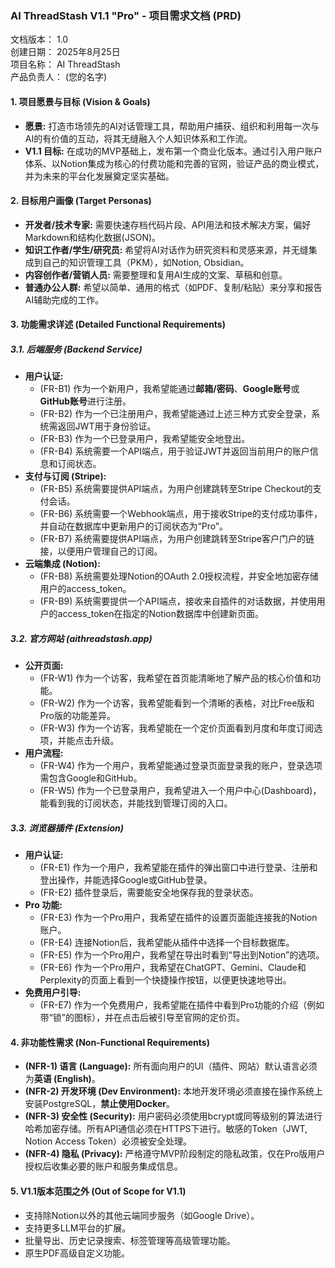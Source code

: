 ### **AI ThreadStash V1.1 "Pro" \- 项目需求文档 (PRD)**

文档版本： 1.0  
创建日期： 2025年8月25日  
项目名称： AI ThreadStash  
产品负责人： (您的名字)

#### **1\. 项目愿景与目标 (Vision & Goals)**

* **愿景:** 打造市场领先的AI对话管理工具，帮助用户捕获、组织和利用每一次与AI的有价值的互动，将其无缝融入个人知识体系和工作流。  
* **V1.1 目标:** 在成功的MVP基础上，发布第一个商业化版本。通过引入用户账户体系、以Notion集成为核心的付费功能和完善的官网，验证产品的商业模式，并为未来的平台化发展奠定坚实基础。

#### **2\. 目标用户画像 (Target Personas)**

* **开发者/技术专家:** 需要快速存档代码片段、API用法和技术解决方案，偏好Markdown和结构化数据(JSON)。  
* **知识工作者/学生/研究员:** 希望将AI对话作为研究资料和灵感来源，并无缝集成到自己的知识管理工具（PKM），如Notion, Obsidian。  
* **内容创作者/营销人员:** 需要整理和复用AI生成的文案、草稿和创意。  
* **普通办公人群:** 希望以简单、通用的格式（如PDF、复制/粘贴）来分享和报告AI辅助完成的工作。

#### **3\. 功能需求详述 (Detailed Functional Requirements)**

##### **3.1. 后端服务 (Backend Service)**

* **用户认证:**  
  * (FR-B1) 作为一个新用户，我希望能通过**邮箱/密码**、**Google账号**或**GitHub账号**进行注册。  
  * (FR-B2) 作为一个已注册用户，我希望能通过上述三种方式安全登录，系统需返回JWT用于身份验证。  
  * (FR-B3) 作为一个已登录用户，我希望能安全地登出。  
  * (FR-B4) 系统需要一个API端点，用于验证JWT并返回当前用户的账户信息和订阅状态。  
* **支付与订阅 (Stripe):**  
  * (FR-B5) 系统需要提供API端点，为用户创建跳转至Stripe Checkout的支付会话。  
  * (FR-B6) 系统需要一个Webhook端点，用于接收Stripe的支付成功事件，并自动在数据库中更新用户的订阅状态为“Pro”。  
  * (FR-B7) 系统需要提供API端点，为用户创建跳转至Stripe客户门户的链接，以便用户管理自己的订阅。  
* **云端集成 (Notion):**  
  * (FR-B8) 系统需要处理Notion的OAuth 2.0授权流程，并安全地加密存储用户的access\_token。  
  * (FR-B9) 系统需要提供一个API端点，接收来自插件的对话数据，并使用用户的access\_token在指定的Notion数据库中创建新页面。

##### **3.2. 官方网站 (aithreadstash.app)**

* **公开页面:**  
  * (FR-W1) 作为一个访客，我希望在首页能清晰地了解产品的核心价值和功能。  
  * (FR-W2) 作为一个访客，我希望能看到一个清晰的表格，对比Free版和Pro版的功能差异。  
  * (FR-W3) 作为一个访客，我希望能在一个定价页面看到月度和年度订阅选项，并能点击升级。  
* **用户流程:**  
  * (FR-W4) 作为一个用户，我希望能通过登录页面登录我的账户，登录选项需包含Google和GitHub。  
  * (FR-W5) 作为一个已登录用户，我希望进入一个用户中心(Dashboard)，能看到我的订阅状态，并能找到管理订阅的入口。

##### **3.3. 浏览器插件 (Extension)**

* **用户认证:**  
  * (FR-E1) 作为一个用户，我希望能在插件的弹出窗口中进行登录、注册和登出操作，并能选择Google或GitHub登录。  
  * (FR-E2) 插件登录后，需要能安全地保存我的登录状态。  
* **Pro 功能:**  
  * (FR-E3) 作为一个Pro用户，我希望在插件的设置页面能连接我的Notion账户。  
  * (FR-E4) 连接Notion后，我希望能从插件中选择一个目标数据库。  
  * (FR-E5) 作为一个Pro用户，我希望在导出时看到“导出到Notion”的选项。  
  * (FR-E6) 作为一个Pro用户，我希望在ChatGPT、Gemini、Claude和Perplexity的页面上看到一个快捷操作按钮，以便更快速地导出。  
* **免费用户引导:**  
  * (FR-E7) 作为一个免费用户，我希望能在插件中看到Pro功能的介绍（例如带“锁”的图标），并在点击后被引导至官网的定价页。

#### **4\. 非功能性需求 (Non-Functional Requirements)**

* **(NFR-1) 语言 (Language):** 所有面向用户的UI（插件、网站）默认语言必须为**英语 (English)**。  
* **(NFR-2) 开发环境 (Dev Environment):** 本地开发环境必须直接在操作系统上安装PostgreSQL，**禁止使用Docker**。  
* **(NFR-3) 安全性 (Security):** 用户密码必须使用bcrypt或同等级别的算法进行哈希加密存储。所有API通信必须在HTTPS下进行。敏感的Token（JWT, Notion Access Token）必须被安全处理。  
* **(NFR-4) 隐私 (Privacy):** 严格遵守MVP阶段制定的隐私政策，仅在Pro版用户授权后收集必要的账户和服务集成信息。

#### **5\. V1.1版本范围之外 (Out of Scope for V1.1)**

* 支持除Notion以外的其他云端同步服务（如Google Drive）。  
* 支持更多LLM平台的扩展。  
* 批量导出、历史记录搜索、标签管理等高级管理功能。  
* 原生PDF高级自定义功能。